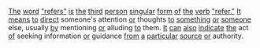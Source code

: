 [The](./the.md) [word](./word.md) ["refers"](./refers.md) [is](./is.md) [the](./the.md) [third](./third.md) [person](./person.md) [singular](./singular.md) [form](./form.md) [of](./of.md) [the](./the.md) [verb](./verb.md) ["refer."](./refer.md) [It](./it.md) [means](./means.md) [to](./to.md) [direct](./direct.md) someone's attention [or](./or.md) thoughts [to](./to.md) [something](./something.md) [or](./or.md) [someone](./someone.md) else, usually [by](./by.md) mentioning [or](./or.md) alluding [to](./to.md) them. [It](./it.md) [can](./can.md) [also](./also.md) [indicate](./indicate.md) [the](./the.md) act [of](./of.md) seeking information [or](./or.md) guidance [from](./from.md) [a](./a.md) [particular](./particular.md) [source](./source.md) [or](./or.md) authority.